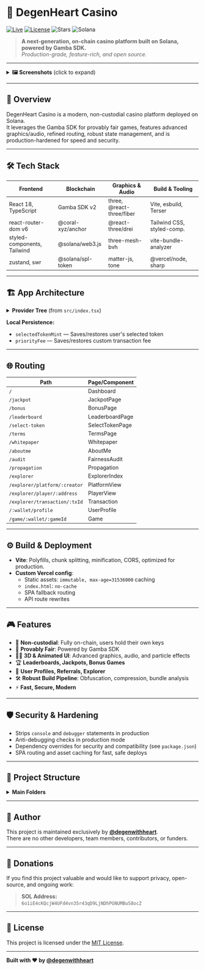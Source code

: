 # 🎰 DegenHeart Casino

[![Live](https://img.shields.io/badge/live-degenheart.casino-brightgreen?style=flat-square)](https://degenheart.casino)
[![License](https://img.shields.io/github/license/degenwithheart/DegenCasino?style=flat-square&v=1)](LICENSE)
![Stars](https://img.shields.io/github/stars/degenwithheart/DegenCasino?style=flat-square)
![Solana](https://img.shields.io/badge/solana-mainnet-brightgreen?logo=solana&logoColor=white&style=flat-square)

> **A next-generation, on-chain casino platform built on Solana, powered by Gamba SDK.**  
> _Production-grade, feature-rich, and open source._

---

<details>
  <summary><strong>🖼️ Screenshots</strong> (click to expand)</summary>
  <p align="center">
    <img src="./screenshots/1.jpg" width="220" alt="Screenshot 1"/>
    <img src="./screenshots/2.jpg" width="220" alt="Screenshot 2"/>
    <img src="./screenshots/3.jpg" width="220" alt="Screenshot 3"/>
  </p>
</details>

---

## 🚀 Overview

DegenHeart Casino is a modern, non-custodial casino platform deployed on Solana.  
It leverages the Gamba SDK for provably fair games, features advanced graphics/audio, refined routing, robust state management, and is production-hardened for speed and security.

---

## 🛠 Tech Stack

| **Frontend**                  | **Blockchain**         | **Graphics & Audio**         | **Build & Tooling**        |
|-------------------------------|------------------------|------------------------------|----------------------------|
| React 18, TypeScript          | Gamba SDK v2           | three, @react-three/fiber    | Vite, esbuild, Terser      |
| react-router-dom v6           | @coral-xyz/anchor      | @react-three/drei            | Tailwind CSS, styled-comp. |
| styled-components, Tailwind   | @solana/web3.js        | three-mesh-bvh               | vite-bundle-analyzer       |
| zustand, swr                  | @solana/spl-token      | matter-js, tone              | @vercel/node, sharp        |

---

## 🏗️ App Architecture

<details>
<summary><strong>Provider Tree</strong> (from <code>src/index.tsx</code>)</summary>

```
BrowserRouter
 └─ ConnectionProvider
     └─ WalletProvider (Solflare)
         └─ WalletModalProvider
             └─ TokenMetaProvider (static)
                 └─ SendTransactionProvider (priorityFee: localStorage)
                     └─ GambaProvider
                         └─ GambaPlatformProvider (creator, jackpot, etc.)
                             └─ ReferralProvider
                                 └─ GlobalErrorBoundary
                                     └─ App
```
</details>

**Local Persistence:**  
- `selectedTokenMint` — Saves/restores user's selected token
- `priorityFee` — Saves/restores custom transaction fee

---

## 🌐 Routing

| Path                                 | Page/Component        |
|--------------------------------------|-----------------------|
| `/`                                  | Dashboard             |
| `/jackpot`                           | JackpotPage           |
| `/bonus`                             | BonusPage             |
| `/leaderboard`                       | LeaderboardPage       |
| `/select-token`                      | SelectTokenPage       |
| `/terms`                             | TermsPage             |
| `/whitepaper`                        | Whitepaper            |
| `/aboutme`                           | AboutMe               |
| `/audit`                             | FairnessAudit         |
| `/propagation`                       | Propagation           |
| `/explorer`                          | ExplorerIndex         |
| `/explorer/platform/:creator`        | PlatformView          |
| `/explorer/player/:address`          | PlayerView            |
| `/explorer/transaction/:txId`        | Transaction           |
| `/:wallet/profile`                   | UserProfile           |
| `/game/:wallet/:gameId`              | Game                  |

---

## ⚙️ Build & Deployment

- **Vite**: Polyfills, chunk splitting, minification, CORS, optimized for production.
- **Custom Vercel config**:  
  - Static assets: `immutable, max-age=31536000` caching  
  - `index.html`: `no-cache`  
  - SPA fallback routing  
  - API route rewrites

---

## 🎮 Features

- 🔑 **Non-custodial**: Fully on-chain, users hold their own keys
- 🎲 **Provably Fair**: Powered by Gamba SDK
- 🧑‍🎨 **3D & Animated UI**: Advanced graphics, audio, and particle effects
- 🏆 **Leaderboards, Jackpots, Bonus Games**
- 👤 **User Profiles, Referrals, Explorer**
- 🛠️ **Robust Build Pipeline**: Obfuscation, compression, bundle analysis
- ⚡ **Fast, Secure, Modern**

---

## 🛡️ Security & Hardening

- Strips `console` and `debugger` statements in production
- Anti-debugging checks in production mode
- Dependency overrides for security and compatibility (see `package.json`)
- SPA routing and asset caching for fast, safe deploys

---

## 💾 Project Structure

<details>
<summary><strong>Main Folders</strong></summary>

- `/src` — Main source code
- `/public` — Static assets, manifest
- `/screenshots` — Project screenshots
- `/api` — (if present) API endpoints for serverless/back end
</details>

---

## 👤 Author

This project is maintained exclusively by **[@degenwithheart](https://github.com/degenwithheart)**.  
There are no other developers, team members, contributors, or funders.

---

## 💸 Donations

If you find this project valuable and would like to support privacy, open-source, and ongoing work:

> **SOL Address:**  
> `6o1iE4cKQcjW4UFd4vn35r43qD9LjNDhPGNUMBuS8ocZ`

---

## 📄 License

This project is licensed under the [MIT License](LICENSE).

---

**Built with ❤️ by [@degenwithheart](https://github.com/degenwithheart)**